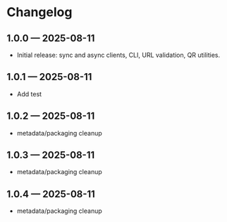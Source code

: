 # Changelog

## 1.0.0 — 2025-08-11
- Initial release: sync and async clients, CLI, URL validation, QR utilities.

## 1.0.1 — 2025-08-11
- Add test

## 1.0.2 — 2025-08-11
- metadata/packaging cleanup

## 1.0.3 — 2025-08-11
- metadata/packaging cleanup

## 1.0.4 — 2025-08-11
- metadata/packaging cleanup